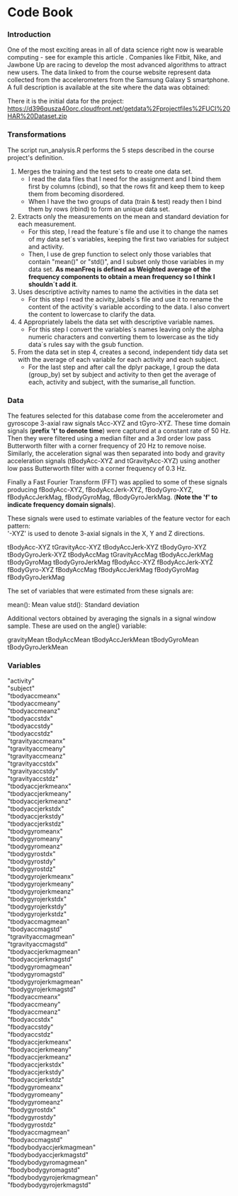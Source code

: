 # Code Book

### Introduction
One of the most exciting areas in all of data science right now is wearable computing - see for example this article . Companies like Fitbit, Nike, and Jawbone Up are racing to develop the most advanced algorithms to attract new users. The data linked to from the course website represent data collected from the accelerometers from the Samsung Galaxy S smartphone. A full description is available at the site where the data was obtained:

There it is the initial data for the project:  
https://d396qusza40orc.cloudfront.net/getdata%2Fprojectfiles%2FUCI%20HAR%20Dataset.zip

### Transformations
The script run_analysis.R performs the 5 steps described in the course project's definition.

1. Merges the training and the test sets to create one data set.
    * I read the data files that I need for the assignment and I bind them first by columns (cbind), so that the rows fit and keep them to keep them from becoming disordered.
    * When I have the two groups of data (train & test) ready then I bind them by rows (rbind) to form an unique data set.
1. Extracts only the measurements on the mean and standard deviation for each measurement.
    * For this step, I read the feature´s file and use it to change the names of my data set´s variables, keeping the first two variables for subject and activity.
    * Then, I use de grep function to select only those variables that contain "mean()" or "std()", and I subset only those variables in my data set. **As meanFreq is defined as Weighted average of the frequency components to obtain a mean frequency so I think I shouldn´t add it**.
1. Uses descriptive activity names to name the activities in the data set
    * For this step I read the acivity_labels´s file and use it to rename the content of the activity´s variable according to the data. I also convert the content to lowercase to clarify the data.
1. 4 Appropriately labels the data set with descriptive variable names.
    * For this step I convert the variables´s names leaving only the alpha numeric characters and converting them to lowercase as the tidy data´s rules say with the gsub function.
1. From the data set in step 4, creates a second, independent tidy data set with the average of each variable for each activity and each subject.
    * For the last step and after call the dplyr package, I group the data (group_by) set by subject and activity to then get the average of each, activity and subject, with the sumarise_all function.

### Data
The features selected for this database come from the accelerometer and gyroscope 3-axial raw signals tAcc-XYZ and tGyro-XYZ. These time domain signals (**prefix 't' to denote time**) were captured at a constant rate of 50 Hz. Then they were filtered using a median filter and a 3rd order low pass Butterworth filter with a corner frequency of 20 Hz to remove noise. Similarly, the acceleration signal was then separated into body and gravity acceleration signals (tBodyAcc-XYZ and tGravityAcc-XYZ) using another low pass Butterworth filter with a corner frequency of 0.3 Hz.  

Finally a Fast Fourier Transform (FFT) was applied to some of these signals producing fBodyAcc-XYZ, fBodyAccJerk-XYZ, fBodyGyro-XYZ, fBodyAccJerkMag, fBodyGyroMag, fBodyGyroJerkMag. (**Note the 'f' to indicate frequency domain signals**). 

These signals were used to estimate variables of the feature vector for each pattern:  
'-XYZ' is used to denote 3-axial signals in the X, Y and Z directions.

tBodyAcc-XYZ
tGravityAcc-XYZ
tBodyAccJerk-XYZ
tBodyGyro-XYZ
tBodyGyroJerk-XYZ
tBodyAccMag
tGravityAccMag
tBodyAccJerkMag
tBodyGyroMag
tBodyGyroJerkMag
fBodyAcc-XYZ
fBodyAccJerk-XYZ
fBodyGyro-XYZ
fBodyAccMag
fBodyAccJerkMag
fBodyGyroMag
fBodyGyroJerkMag

The set of variables that were estimated from these signals are: 

mean(): Mean value
std(): Standard deviation

Additional vectors obtained by averaging the signals in a signal window sample. These are used on the angle() variable:

gravityMean
tBodyAccMean
tBodyAccJerkMean
tBodyGyroMean
tBodyGyroJerkMean

### Variables
"activity"                 
"subject"                 
"tbodyaccmeanx"         
"tbodyaccmeany"           
"tbodyaccmeanz"        
"tbodyaccstdx"            
"tbodyaccstdy"          
"tbodyaccstdz"            
"tgravityaccmeanx"      
"tgravityaccmeany"        
"tgravityaccmeanz"        
"tgravityaccstdx"         
"tgravityaccstdy"         
"tgravityaccstdz"         
"tbodyaccjerkmeanx"       
"tbodyaccjerkmeany"       
"tbodyaccjerkmeanz"       
"tbodyaccjerkstdx"        
"tbodyaccjerkstdy"        
"tbodyaccjerkstdz"        
"tbodygyromeanx"          
"tbodygyromeany"          
"tbodygyromeanz"          
"tbodygyrostdx"           
"tbodygyrostdy"           
"tbodygyrostdz"           
"tbodygyrojerkmeanx"      
"tbodygyrojerkmeany"      
"tbodygyrojerkmeanz"      
"tbodygyrojerkstdx"       
"tbodygyrojerkstdy"       
"tbodygyrojerkstdz"       
"tbodyaccmagmean"         
"tbodyaccmagstd"          
"tgravityaccmagmean"      
"tgravityaccmagstd"       
"tbodyaccjerkmagmean"     
"tbodyaccjerkmagstd"      
"tbodygyromagmean"        
"tbodygyromagstd"         
"tbodygyrojerkmagmean"    
"tbodygyrojerkmagstd"     
"fbodyaccmeanx"           
"fbodyaccmeany"           
"fbodyaccmeanz"           
"fbodyaccstdx"            
"fbodyaccstdy"            
"fbodyaccstdz"            
"fbodyaccjerkmeanx"       
"fbodyaccjerkmeany"       
"fbodyaccjerkmeanz"       
"fbodyaccjerkstdx"        
"fbodyaccjerkstdy"        
"fbodyaccjerkstdz"        
"fbodygyromeanx"          
"fbodygyromeany"          
"fbodygyromeanz"          
"fbodygyrostdx"           
"fbodygyrostdy"           
"fbodygyrostdz"           
   "fbodyaccmagmean"            
   "fbodyaccmagstd"   
   "fbodybodyaccjerkmagmean"    
   "fbodybodyaccjerkmagstd"     
   "fbodybodygyromagmean"       
   "fbodybodygyromagstd"        
   "fbodybodygyrojerkmagmean"    
   "fbodybodygyrojerkmagstd"     

